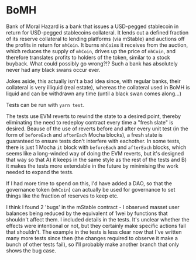 # BoMH
Bank of Moral Hazard is a bank that issues a USD-pegged stablecoin in return for USD-pegged stablecoins collateral. It lends out a defined fraction of its reserve collateral to lending platforms (via mStable) and auctions off the profits in return for `mhCoin`. It burns `mhCoin`s it receives from the auction, which reduces the supply of `mhCoin`, drives up the price of `mhCoin`, and therefore translates profits to holders of the token, similar to a stock buyback. What could possibly go wrong?!? Such a bank has absolutely never had any black swans occur ever.

Jokes aside, this actually isn't a bad idea since, with regular banks, their collateral is very illiquid (real estate), whereas the collateral used in BoMH is liquid and can be withdrawn any time (until a black swan comes along...)

Tests can be run with `yarn test`.

The tests use EVM reverts to rewind the state to a desired point, thereby eliminating the need to redeploy contract every time a "fresh slate" is desired.
Beause of the use of reverts before and after every unit test (in the form of `beforeEach` and `afterEach` Mocha blocks), a fresh state is guaranteed to ensure tests don't interfere with eachother. In some tests, there is just 1 Mocha `it` block with `beforeEach` and `afterEach` blocks, which seems like a long-winded way of doing the EVM reverts, but it's designed that way so that A) it keeps in the same style as the rest of the tests and B) it makes the tests more extendable in the future by minimising the work needed to expand the tests.

If I had more time to spend on this, I'd have added a DAO, so that the governance token (`mhCoin`) can actually be used for governance to set things like the fraction of reserves to keep etc.

I think I found 2 'bugs' in the mStable contract - I observed masset user balances being reduced by the equivalent of 1wei by functions that shouldn't affect them. I included details in the tests. It's unclear whether the effects were intentional or not, but they certainly make specific actions fail that shouldn't. The example in the tests is less clear now that I've written many more tests since then (the changes required to observe it make a bunch of other tests fail), so I'll probably make another branch that only shows the bug case.
